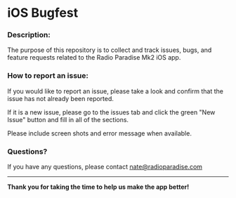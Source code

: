 # iOS Bugfest

### Description:
The purpose of this repository is to collect and track issues, bugs, and feature requests related to the Radio Paradise Mk2 iOS app.

### How to report an issue:
If you would like to report an issue, please take a look and confirm that the issue has not already been reported.

If it is a new issue, please go to the issues tab and click the green "New Issue" button and fill in all of the sections. 

Please include screen shots and error message when available.

### Questions?
If you have any questions, please contact nate@radioparadise.com

___
**Thank you for taking the time to help us make the app better!**
